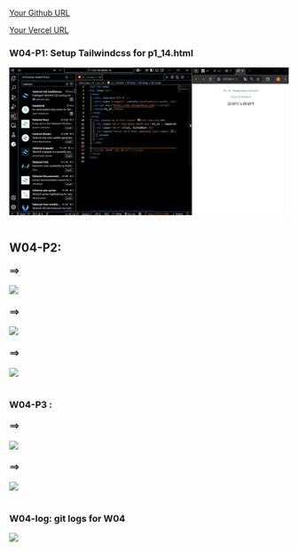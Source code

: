 [Your Github URL](https://github.com/zero2005x/1132-1N-DEMO-14)

[Your Vercel URL](https://1132-1N-DEMO-14.vercel.app)

### W04-P1: Setup Tailwindcss for p1_14.html

![](W04-p1.png)

```

```

## W04-P2:

#### ==>

![](W04_p2_1.png)

#### ==>

![](W04_p2_2.png)

#### ==>

![](W04_p2_3.png)

```

```

### W04-P3 :

#### ==>

![](W04_p3_1.png)

#### ==>

![](W04_p3_2.png)

```

```

### W04-log: git logs for W04

![](W04_log.png)
